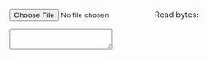 <!DOCTYPE html PUBLIC "-//W3C//DTD HTML 4.01 Transitional//EN"
   "http://www.w3.org/TR/html4/loose.dtd">
<html>
<head>
<title>Any Title</title>
<meta http-equiv="Content-Type" content="text/html; charset=utf-8">


</head>
<body>

<input type="file" id="files" name="file" /> Read bytes:
<textarea id="output"></textarea>

<script>
    function handleFileSelect(evt) {
        var files = document.getElementById('files').files;
        if (!files.length) {
          alert('Please select a file!');
          return;
        }

        var file = files[0];
        var reader = new FileReader();
        reader.onloadend = function(evt) {
            if (evt.target.readyState == FileReader.DONE) { // DONE == 2
                document.getElementById('output').textContent = evt.target.result;
            }  
        };
        reader.readAsText(file, "UTF-8");
    }


document.getElementById('files').addEventListener('change', handleFileSelect, false);
</script>
</body>
</html>
